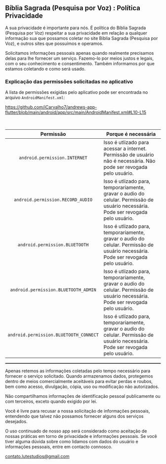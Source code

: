 ## Bíblia Sagrada (Pesquisa por Voz) : Política Privacidade

A sua privacidade é importante para nós. É política do Bíblia Sagrada (Pesquisa por Voz) respeitar a sua privacidade em relação a qualquer informação sua que possamos coletar no site Bíblia Sagrada (Pesquisa por Voz), e outros sites que possuímos e operamos.

Solicitamos informações pessoais apenas quando realmente precisamos delas para lhe fornecer um serviço. Fazemo-lo por meios justos e legais, com o seu conhecimento e consentimento. Também informamos por que estamos coletando e como será usado.

### Explicação das permissões solicitadas no aplicativo

A lista de permissões exigidas pelo aplicativo pode ser encontrada no arquivo `AndroidManifest.xml`:

https://github.com/iCarvalho7/andrews-app-flutter/blob/main/android/app/src/main/AndroidManifest.xml#L10-L15

<br/>

| Permissão | Porque é necessária |
| :---: | --- |
| `android.permission.INTERNET` | Isso é utlizado para acessar a internet. Permissão de usuário não é necessária. Não pode ser revogada pelo usuário. |
| `android.permission.RECORD_AUDIO` | Isso é utlizado para, temporariamente, gravar o audio do celular. Permissão de usuário necessária. Pode ser revogada pelo usuário. |
| `android.permission.BLUETOOTH` | Isso é utlizado para, temporariamente, gravar o audio do celular. Permissão de usuário necessária. Pode ser revogada pelo usuário. |
| `android.permission.BLUETOOTH_ADMIN` | Isso é utlizado para, temporariamente, gravar o audio do celular. Permissão de usuário necessária. Pode ser revogada pelo usuário. |
| `android.permission.BLUETOOTH_CONNECT` | Isso é utlizado para, temporariamente, gravar o audio do celular. Permissão de usuário necessária. Pode ser revogada pelo usuário. |

 <hr style="border:1px solid gray">
 
 
Apenas retemos as informações coletadas pelo tempo necessário para fornecer o serviço solicitado. Quando armazenamos dados, protegemos dentro de meios comercialmente aceitáveis para evitar perdas e roubos, bem como acesso, divulgação, cópia, uso ou modificação não autorizados.

Não compartilhamos informações de identificação pessoal publicamente ou com terceiros, exceto quando exigido por lei.

Você é livre para recusar a nossa solicitação de informações pessoais, entendendo que talvez não possamos fornecer alguns dos serviços desejados.

O uso continuado de nosso app será considerado como aceitação de nossas práticas em torno de privacidade e informações pessoais. Se você tiver alguma dúvida sobre como lidamos com dados do usuário e informações pessoais, entre em contacto connosco.
 
contato.lutestudios@gmail.com
